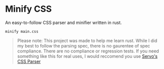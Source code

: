 # Minify CSS

An easy-to-follow CSS parser and minifier written in rust.

```
minify main.css
```

> Please note: This project was made to help me learn rust. While I did my best to follow the parsing spec, there is no gaurentee of spec compliance. There are no compliance or regression tests. If you need something like this for real uses, I would reccomend you use [Servo's CSS Parser](https://github.com/servo/rust-cssparser/)
